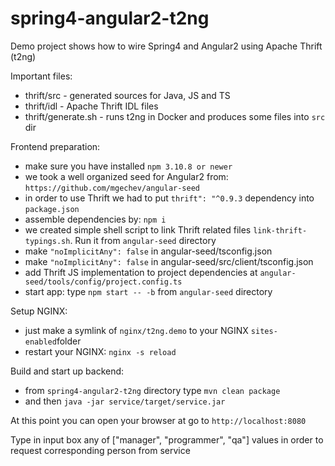 # spring4-angular2-t2ng
Demo project shows how to wire Spring4 and Angular2 using Apache Thrift (t2ng)

Important files:
- thrift/src - generated sources for Java, JS and TS
- thrift/idl - Apache Thrift IDL files
- thrift/generate.sh - runs t2ng in Docker and produces some files into ```src``` dir

Frontend preparation:
 - make sure you have installed ```npm 3.10.8 or newer```
 - we took a well organized seed for Angular2 from: ```https://github.com/mgechev/angular-seed```
 - in order to use Thrift we had to put ```thrift": "^0.9.3``` dependency into ```package.json```
 - assemble dependencies by: ```npm i```
 - we created simple shell script to link Thrift related files ```link-thrift-typings.sh```. Run it from ```angular-seed``` directory
 - make ```"noImplicitAny": false``` in angular-seed/tsconfig.json
 - make ```"noImplicitAny": false``` in angular-seed/src/client/tsconfig.json
 - add Thrift JS implementation to project dependencies at ```angular-seed/tools/config/project.config.ts```
 - start app: type ```npm start -- -b``` from ```angular-seed``` directory
  
Setup NGINX:
 - just make a symlink of ```nginx/t2ng.demo``` to your NGINX ```sites-enabled```folder
 - restart your NGINX: ```nginx -s reload```
 
Build and start up backend:
 - from ```spring4-angular2-t2ng``` directory type ```mvn clean package```
 - and then ```java -jar service/target/service.jar```
 
At this point you can open your browser at go to ```http://localhost:8080```

Type in input box any of ["manager", "programmer", "qa"] values in order to request corresponding person from service

 